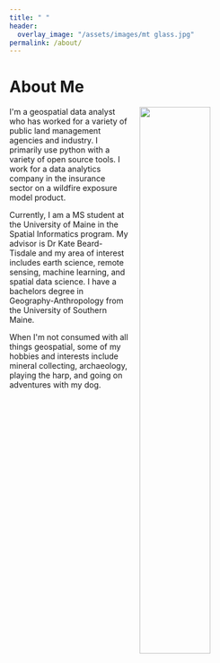 ```yaml
---
title: " "
header:
  overlay_image: "/assets/images/mt glass.jpg"
permalink: /about/
---
```


# About Me

<img src="https://github.com/kmp24/new-portfolio/blob/master/assets/images/wmnf arch.jpg" width="50%" hspace="20" align="right">
  
I'm a geospatial data analyst who has worked for a variety of public land management agencies and industry. I primarily use python with a variety of open source tools. I work for a data analytics company in the insurance sector on a wildfire exposure model product.

Currently, I am a MS student at the University of Maine in the Spatial Informatics program. My advisor is Dr Kate Beard-Tisdale and my area of interest includes earth science, remote sensing, machine learning, and spatial data science. I have a bachelors degree in Geography-Anthropology from the University of Southern Maine. 

When I'm not consumed with all things geospatial, some of my hobbies and interests include mineral collecting, archaeology, playing the harp, and going on adventures with my dog. 
